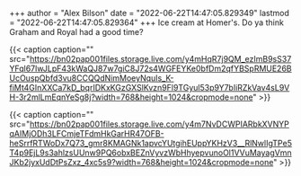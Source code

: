 +++
author = "Alex Bilson"
date = "2022-06-22T14:47:05.829349"
lastmod = "2022-06-22T14:47:05.829364"
+++
Ice cream at Homer's. Do ya think Graham and Royal had a good time?

{{< caption caption="" src="https://bn02pap001files.storage.live.com/y4mHqR7j9QM_ezImB9sS37YFql67lwJLpF43kWaQJ87w7giC8J72s4WGFEYKe0bfDm2qfYBSpRMUE26BUcOuspQbfd3vu8CCQQdNimMoeyNquIs_K-fiMt4GInXXCa7kD_bqrIDKxKGzGXSlKvzn9Fl9TGyul53p9Y7bIiRZkVav4sL9VH-3r2mlLmEqnYeSg8j?width=768&height=1024&cropmode=none" >}}

{{< caption caption="" src="https://bn02pap001files.storage.live.com/y4m7NvDCWPIARbkXVNYPqAIMjODh3LFCmjeTFdmHkGarHR47OFB-heSrrfRTWoDx7Q73_gmr8KMAGNk1apvcYUtgihEUppYKHzV3__RlNwlIgTPe5T4p9EjL9s3ahlzsUUnw9PQ6obxBEZnVyvzWbHhyepvunoOl1VVuMayagVmnJKb2jyxUdDtPsZxz_4xc5s9?width=768&height=1024&cropmode=none" >}}